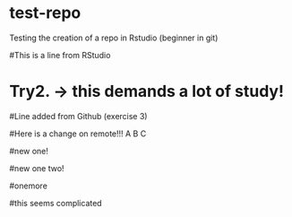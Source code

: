 # test-repo
Testing the creation of a repo in Rstudio (beginner in git)

#This is a line from RStudio

# Try2. -> this demands a lot of study!
#Line added from Github (exercise 3) 

#Here is a change on remote!!! A B C


#new one!

#new one two!

#onemore


#this seems complicated

